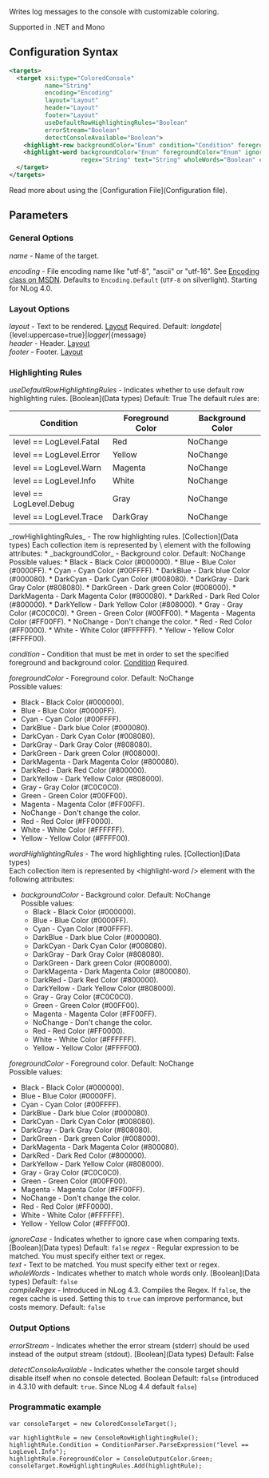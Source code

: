 Writes log messages to the console with customizable coloring. 

Supported in .NET and Mono

## Configuration Syntax
```xml
<targets>
  <target xsi:type="ColoredConsole"
          name="String"
          encoding="Encoding"
          layout="Layout"
          header="Layout"
          footer="Layout"
          useDefaultRowHighlightingRules="Boolean"
          errorStream="Boolean"
          detectConsoleAvailable="Boolean">
    <highlight-row backgroundColor="Enum" condition="Condition" foregroundColor="Enum"/><!-- repeated -->
    <highlight-word backgroundColor="Enum" foregroundColor="Enum" ignoreCase="Boolean"
                    regex="String" text="String" wholeWords="Boolean" compileRegex="Boolean"/><!-- repeated -->
  </target>
</targets>
```
Read more about using the [Configuration File](Configuration file).

## Parameters
### General Options
_name_ - Name of the target.

_encoding_ - File encoding name like "utf-8", "ascii" or "utf-16". See [Encoding class on MSDN](http://msdn.microsoft.com/en-us/library/system.text.encoding%28v=vs.110%29.aspx). Defaults to `Encoding.Default` (`UTF-8` on silverlight). Starting for NLog 4.0.

### Layout Options
_layout_ - Text to be rendered. [Layout](Layout) Required. Default: ${longdate}|${level:uppercase=true}|${logger}|${message}  
_header_ - Header. [Layout](Layout)  
_footer_ - Footer. [Layout](Layout)

### Highlighting Rules
_useDefaultRowHighlightingRules_ - Indicates whether to use default row highlighting rules. [Boolean](Data types) Default: True
The default rules are:
<table>
<thead>
<th>Condition</th><th>Foreground Color</th><th>Background Color</th>
</thead>
<tbody>
<tr><td>level == LogLevel.Fatal</td><td>Red</td><td>NoChange</td></tr>
<tr><td>level == LogLevel.Error</td><td>Yellow</td><td>NoChange</td></tr>
<tr><td>level == LogLevel.Warn</td><td>Magenta</td><td>NoChange</td></tr>
<tr><td>level == LogLevel.Info</td><td>White</td><td>NoChange</td></tr>
<tr><td>level == LogLevel.Debug</td><td>Gray</td><td>NoChange</td></tr>
<tr><td>level == LogLevel.Trace</td><td>DarkGray</td><td>NoChange</td></tr>
</tbody>
</table>
_rowHighlightingRules_ - The row highlighting rules. [Collection](Data types)  
Each collection item is represented by \<highlight-row /> element with the following attributes:
  * _backgroundColor_ - Background color. Default: NoChange  
Possible values:
    * Black - Black Color (#000000).
    * Blue - Blue Color (#0000FF).
    * Cyan - Cyan Color (#00FFFF).
    * DarkBlue - Dark blue Color (#000080).
    * DarkCyan - Dark Cyan Color (#008080).
    * DarkGray - Dark Gray Color (#808080).
    * DarkGreen - Dark green Color (#008000).
    * DarkMagenta - Dark Magenta Color (#800080).
    * DarkRed - Dark Red Color (#800000).
    * DarkYellow - Dark Yellow Color (#808000).
    * Gray - Gray Color (#C0C0C0).
    * Green - Green Color (#00FF00).
    * Magenta - Magenta Color (#FF00FF).
    * NoChange - Don't change the color.
    * Red - Red Color (#FF0000).
    * White - White Color (#FFFFFF).
    * Yellow - Yellow Color (#FFFF00).

_condition_ - Condition that must be met in order to set the specified foreground and background color. [Condition](Conditions) Required.  

_foregroundColor_ - Foreground color. Default: NoChange  
Possible values:
* Black - Black Color (#000000).
* Blue - Blue Color (#0000FF).
* Cyan - Cyan Color (#00FFFF).
* DarkBlue - Dark blue Color (#000080).
* DarkCyan - Dark Cyan Color (#008080).
* DarkGray - Dark Gray Color (#808080).
* DarkGreen - Dark green Color (#008000).
* DarkMagenta - Dark Magenta Color (#800080).
* DarkRed - Dark Red Color (#800000).
* DarkYellow - Dark Yellow Color (#808000).
* Gray - Gray Color (#C0C0C0).
* Green - Green Color (#00FF00).
* Magenta - Magenta Color (#FF00FF).
* NoChange - Don't change the color.
* Red - Red Color (#FF0000).
* White - White Color (#FFFFFF).
* Yellow - Yellow Color (#FFFF00).

_wordHighlightingRules_ - The word highlighting rules. [Collection](Data types)  
Each collection item is represented by \<highlight-word /> element with the following attributes:
* _backgroundColor_ - Background color. Default: NoChange  
Possible values:
   * Black - Black Color (#000000).
   * Blue - Blue Color (#0000FF).
   * Cyan - Cyan Color (#00FFFF).
   * DarkBlue - Dark blue Color (#000080).
   * DarkCyan - Dark Cyan Color (#008080).
   * DarkGray - Dark Gray Color (#808080).
   * DarkGreen - Dark green Color (#008000).
   * DarkMagenta - Dark Magenta Color (#800080).
   * DarkRed - Dark Red Color (#800000).
   * DarkYellow - Dark Yellow Color (#808000).
   * Gray - Gray Color (#C0C0C0).
   * Green - Green Color (#00FF00).
   * Magenta - Magenta Color (#FF00FF).
   * NoChange - Don't change the color.
   * Red - Red Color (#FF0000).
   * White - White Color (#FFFFFF).
   * Yellow - Yellow Color (#FFFF00).

_foregroundColor_ - Foreground color. Default: NoChange  
Possible values:
* Black - Black Color (#000000).
* Blue - Blue Color (#0000FF).
* Cyan - Cyan Color (#00FFFF).
* DarkBlue - Dark blue Color (#000080).
* DarkCyan - Dark Cyan Color (#008080).
* DarkGray - Dark Gray Color (#808080).
* DarkGreen - Dark green Color (#008000).
* DarkMagenta - Dark Magenta Color (#800080).
* DarkRed - Dark Red Color (#800000).
* DarkYellow - Dark Yellow Color (#808000).
* Gray - Gray Color (#C0C0C0).
* Green - Green Color (#00FF00).
* Magenta - Magenta Color (#FF00FF).
* NoChange - Don't change the color.
* Red - Red Color (#FF0000).
* White - White Color (#FFFFFF).
* Yellow - Yellow Color (#FFFF00).

_ignoreCase_ - Indicates whether to ignore case when comparing texts. [Boolean](Data types)  Default: `false` 
_regex_ - Regular expression to be matched. You must specify either text or regex.  
_text_ - Text to be matched. You must specify either text or regex.  
_wholeWords_ - Indicates whether to match whole words only. [Boolean](Data types) Default: `false`  
_compileRegex_ - Introduced in NLog 4.3. Compiles the Regex. If `false`, the regex cache is used. Setting this to `true` can improve performance, but costs memory. Default: `false` 

### Output Options
_errorStream_ - Indicates whether the error stream (stderr) should be used instead of the output stream (stdout). [Boolean](Data types) Default: False

_detectConsoleAvailable_ - Indicates whether the console target should disable itself when no console detected. Boolean Default: `false` (introduced in 4.3.10 with default: `true`. Since NLog 4.4 default `false`)

### Programmatic example

	var consoleTarget = new ColoredConsoleTarget();
	
	var highlightRule = new ConsoleRowHighlightingRule();
	highlightRule.Condition = ConditionParser.ParseExpression("level == LogLevel.Info");
	highlightRule.ForegroundColor = ConsoleOutputColor.Green;
	consoleTarget.RowHighlightingRules.Add(highlightRule);